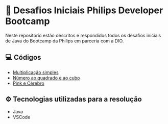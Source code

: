   # 📝 Desafios Iniciais Philips Developer Bootcamp
  Neste repositório estão descritos e respondidos todos os desafios iniciais de Java do Bootcamp da Philips em parceria com a DIO.
  
  ## 💻 Códigos
  - [Multiplicação simples](https://github.com/felipeborges-pgr/desafios-iniciais-java-philips-developer-bootcamp/blob/main/MultiplicacaoSimples.java) 
  - [Número ao quadrado e ao cubo](https://github.com/felipeborges-pgr/desafios-iniciais-java-philips-developer-bootcamp/blob/main/NumeroQuadradoCubo.java)
  - [Pink e Cérebro](https://github.com/felipeborges-pgr/desafios-iniciais-java-philips-developer-bootcamp/blob/main/PinkCerebro.java)
  
  ## ⚙️ Tecnologias utilizadas para a resolução
  - Java
  - VSCode
